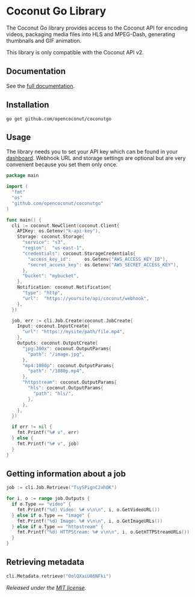# Coconut Go Library

The Coconut Go library provides access to the Coconut API for encoding videos, packaging media files into HLS and MPEG-Dash, generating thumbnails and GIF animation.

This library is only compatible with the Coconut API v2.

## Documentation

See the [full documentation](https://docs.coconut.co).

## Installation

```console
go get github.com/opencoconut/coconutgo
```

## Usage

The library needs you to set your API key which can be found in your [dashboard](https://app.coconut.co/api). Webhook URL and storage settings are optional but are very convenient because you set them only once.

```go
package main

import (
  "fmt"
  "os"
  "github.com/opencoconut/coconutgo"
)

func main() {
  cli := coconut.NewClient(coconut.Client{
    APIKey: os.Getenv("k-api-key"),
    Storage: coconut.Storage{
      "service": "s3",
      "region":  "us-east-1",
      "credentials": coconut.StorageCredentials{
        "access_key_id":     os.Getenv("AWS_ACCESS_KEY_ID"),
        "secret_access_key": os.Getenv("AWS_SECRET_ACCESS_KEY"),
      },
      "bucket": "mybucket",
    },
    Notification: coconut.Notification{
      "type": "http",
      "url":  "https://yoursite/api/coconut/webhook",
    },
  })

  job, err := cli.Job.Create(coconut.JobCreate{
    Input: coconut.InputCreate{
      "url": "https://mysite/path/file.mp4",
    },
    Outputs: coconut.OutputCreate{
      "jpg:300x": coconut.OutputParams{
        "path": "/image.jpg",
      },
      "mp4:1080p": coconut.OutputParams{
        "path": "/1080p.mp4",
      },
      "httpstream": coconut.OutputParams{
        "hls": coconut.OutputParams{
          "path": "hls/",
        },
      },
    },
  })

  if err != nil {
    fmt.Printf("%# v", err)
  } else {
    fmt.Printf("%# v", job)
  }
}
```

## Getting information about a job

```go
job := cli.Job.Retrieve("TsySPignC2xhOK")

for i, o := range job.Outputs {
  if o.Type == "video" {
    fmt.Printf("%d) Video: %# v\n\n", i, o.GetVideoURL())
  } else if o.Type == "image" {
    fmt.Printf("%d) Image: %# v\n\n", i, o.GetImageURLs())
  } else if o.Type == "httpstream" {
    fmt.Printf("%d) HTTPStream: %# v\n\n", i, o.GetHTTPStreamURLs())
  }
}
```

## Retrieving metadata

```go
cli.Metadata.retrieve("OolQXaiU86NFki")
```

*Released under the [MIT license](http://www.opensource.org/licenses/mit-license.php).*